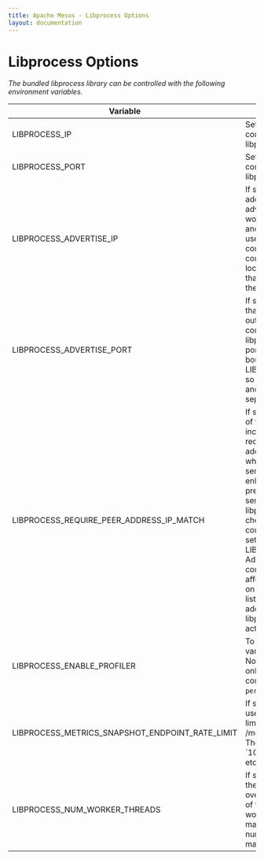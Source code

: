 ```yaml
---
title: Apache Mesos - Libprocess Options
layout: documentation
---
```


# Libprocess Options

*The bundled libprocess library can be controlled with the following environment variables.*

<table class="table table-striped">
  <thead>
    <tr>
      <th width="30%">
        Variable
      </th>
      <th>
        Explanation
      </th>
    </tr>
  </thead>
  <tr>
    <td>
      LIBPROCESS_IP
    </td>
    <td>
      Sets the IP address for communication to and from libprocess.
    </td>
  </tr>
  <tr>
    <td>
      LIBPROCESS_PORT
    </td>
    <td>
      Sets the port for communication to and from libprocess.
    </td>
  </tr>
  <tr>
    <td>
      LIBPROCESS_ADVERTISE_IP
    </td>
    <td>
      If set, this provides the IP address that will be advertised to
      the outside world for communication to and from libprocess.
      This is useful, for example, for containerized tasks in which
      communication is bound locally to a non-public IP that will be
      inaccessible to the master.
    </td>
  </tr>
  <tr>
    <td>
      LIBPROCESS_ADVERTISE_PORT
    </td>
    <td>
      If set, this provides the port that will be advertised to the
      outside world for communication to and from libprocess. Note that
      this port will not actually be bound (the local LIBPROCESS_PORT
      will be), so redirection to the local IP and port must be
      provided separately.
    </td>
  </tr>
  <tr>
    <td>
      LIBPROCESS_REQUIRE_PEER_ADDRESS_IP_MATCH
    </td>
    <td>
      If set, the IP address portion of the libprocess UPID in
      incoming messages is required to match the IP address
      of the socket from which the message was sent. This can be a
      security enhancement since it prevents unauthorized senders
      impersonating other libprocess actors. This check may
      break configurations that require setting LIBPROCESS_IP,
      or LIBPROCESS_ADVERTISE_IP. Additionally, multi-homed
      configurations may be affected since the address on
      which libprocess is listening may not match the address from
      which libprocess connects to other actors.
    </td>
  </tr>
  <tr>
    <td>
      LIBPROCESS_ENABLE_PROFILER
    </td>
    <td>
      To enable the profiler, this variable must be set to 1. Note that this
      variable will only work if Mesos has been configured with
      <code>--enable-perftools</code>.
    </td>
  </tr>
  <tr>
    <td>
      LIBPROCESS_METRICS_SNAPSHOT_ENDPOINT_RATE_LIMIT
    </td>
    <td>
      If set, this variable can be used to configure the rate limit
      applied to the /metrics/snapshot endpoint. The format is
      `<number of requests>/<interval duration>`.
      Examples: `10/1secs`, `100/10secs`, etc.
    </td>
  </tr>
  <tr>
    <td>
      LIBPROCESS_NUM_WORKER_THREADS
    </td>
    <td>
      If set to an integer value in the range 1 to 1024, it overrides
      the default setting of the number of libprocess worker threads,
      which is the maximum of 8 and the number of cores on the machine.
    </td>
  </tr>
</table>
